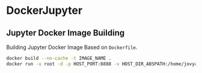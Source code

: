 # DockerJupyter

## Jupyter Docker Image Building

Building Jupyter Docker Image Based on `Dockerfile`.
```sh
docker build --no-cache -t IMAGE_NAME .
docker run -u root -d -p HOST_PORT:8888 -v HOST_DIR_ABSPATH:/home/jovyan/work --name="CONTAINER_NAME" IMAGE_NAME
```

